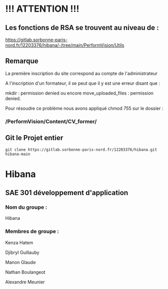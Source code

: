 # !!! ATTENTION !!!

## Les fonctions de RSA se trouvent au niveau de :

https://gitlab.sorbonne-paris-nord.fr/12203376/hibana/-/tree/main/PerformVision/Utils

## Remarque 

La première inscription du site correspond au compte de l'administrateur

A l'inscription d'un formateur, il se peut que il y est une erreur disant que : 

mkdir : permission denied ou encore move_uploaded_files : permission denied.

Pour résoudre ce problème nous avons appliqué chmod 755 sur le dossier :

### /PerformVision/Content/CV_former/


## Git le Projet entier
```
git clone https://gitlab.sorbonne-paris-nord.fr/12203376/hibana.git hibana-main
```
# Hibana
## SAE 301 développement d'application 
### Nom du groupe : 
Hibana
### Membres de groupe : 
Kenza Hatem

Djibryl Guillauby

Manon Glaude 

Nathan Boulangeot 

Alexandre Meunier

